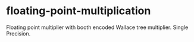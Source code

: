 # floating-point-multiplication
Floating point multiplier with booth encoded Wallace tree multiplier. Single Precision. 
